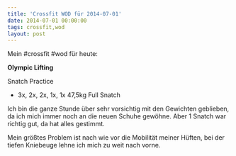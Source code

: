 ```yaml
---
title: 'Crossfit WOD für 2014-07-01'
date: 2014-07-01 00:00:00 
tags: crossfit,wod
layout: post
---
```

Mein #crossfit #wod für heute:

**Olympic Lifting**

Snatch Practice

* 3x, 2x, 2x, 1x, 1x 47,5kg Full Snatch

Ich bin die ganze Stunde über sehr vorsichtig mit den Gewichten geblieben, da ich mich immer noch an die neuen Schuhe gewöhne. Aber 1 Snatch war richtig gut, da hat alles gestimmt.

Mein größtes Problem ist nach wie vor die Mobilität meiner Hüften, bei der tiefen Kniebeuge lehne ich mich zu weit nach vorne.
